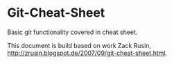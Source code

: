 Git-Cheat-Sheet
===============

Basic git functionality covered in cheat sheet.

This document is build based on work Zack Rusin, http://zrusin.blogspot.de/2007/09/git-cheat-sheet.html.
